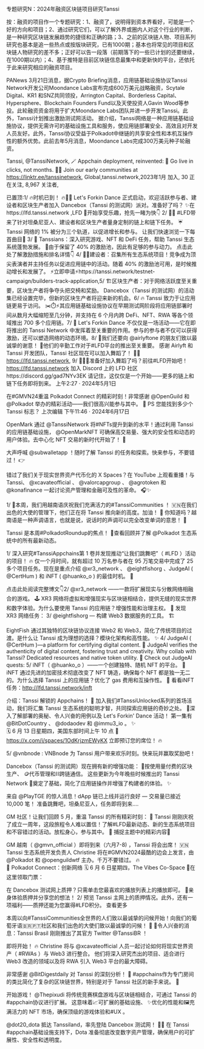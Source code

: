 专题研究N：2024年融资区块链项目研究Tanssi


按：融资的项目作一个专题研究：1、融资了，说明得到资本界看好，可能是一个好的方向和项目；2、通过研究它们，可以了解外界或圈内人对这个行业的判断，是一种研究区块链发展趋势的捷径和正确的路；3、之前的区块链人物、项目系列研究也基本是追一些热点或按版块研究，已有1000期；基本也将常见的项目和区块链人物研究的差不多；正好可以告一段落（前期落下的一些已计划的还要继续，在1000期以内）；4、基于推特是目前区块链信息最集中和更新快的平台，还依托于此来研究相应的融资项目。


PANews 3月21日消息，据Crypto Briefing消息，应用链基础设施协议Tanssi Network开发公司Moondance Labs宣布完成600万美元战略融资，Scytale Digital、KR1 和SNZ共同领投，Arrington Capital、Borderless Capital、Hypersphere、Blockchain Founders Fund以及天使投资人Gavin Wood等参投。此轮融资资金将用于扩大Moondance Labs团队并进一步开发Tanssi。此外，Tanssi计划推出激励测试网活动。
据介绍，Tanssi网络是一种应用链基础设施协议，提供无需许可的基础设施工具和服务，使应用链部署安全、高效且对开发人员友好。此外，Tanssi协议受益于Polkadot中继链的共享安全性和本机互操作性的额外优势。此前去年5月消息，Moondance Labs完成300万美元种子轮融资。

Tanssi,
@TanssiNetwork,
🪄 Appchain deployment, reinvented: 🫰 Go live in clicks, not months.
🪩✨ Join our early communities at https://linktr.ee/tanssinetwork,
Global,tanssi.network,2023年1月 加入,
30 正在关注,
8,967 关注者,


已置顶:1/ 🔥时机已到！ 🔥🕺🏽 Let's Forkin Dance 正式启动，欢迎活跃参与者、建设者和区块生产者加入 Dancebox（Tanssi 的测试网）派对。准备好了吗？
✨在https://lfd.tanssi.network
,LFD 🧵开始享受乐趣，抢先一睹为快👇
2/ 🪩✨ #LFD带来了针对坦桑尼亚人、建设者和区块生产者量身定制的链上和链下任务。
☔️ Tanssi 网络的 1% 被分为三个轨道，以促进增长和参与。
让我们快速浏览一下每首曲目🍰
3/ 🤩 Tanssians：深入研究游戏、NFT 和 DeFi 任务，帮助 Tanssi 生态系统蓬勃发展。 🤯由于保留了 40% 的激励池，因此有足够的参与动力。
点击此处了解激励措施和排名详情👇
4/ 👷‍♀️建设者：召集所有生态系统项目！竞争成为顶尖表演者并主持任务以促进应用链中的活动。随着 40% 的激励池可用，是时候推动增长和发展了。
⚡️立即申请⚡️https://tanssi.network/testnet-campaign/builders-track-application,5/ 🏗️区块生产者：对于网络活跃度至关重要，区块生产者将争夺头把交椅和奖励。 Dancebox（Tanssi 的测试网）的活动集已经设置完毕，但新的区块生产者将迎来新的机会。6/ 🔥 Tanssi 致力于让应用链更易于访问。 ✂️⏱️⚡️其应用链基础设施协议在早期测试网阶段将应用链部署时间从数月大幅缩短至几分钟，并支持在 6 个月内跨 DeFi、NFT、RWA 等各个领域推出 700 多个应用链。7/ 🌟 Let's Forkin Dance 不仅仅是一场活动——它在即将推出的 Tanssi Network 中发挥着至关重要的作用。参与的参与者不仅可以获得激励，还可以塑造网络的动态环境。8/ 🙌我们还要向
@airlyftone
的朋友们致以最诚挚的谢意！ 💪他们的辛勤工作对于#LFD平台的推出至关重要。
感谢 Airlyft 和 Tanssi 开发团队，Tanssi 社区现在可以加入舞蹈了！ 🕺🏽 https://lfd.tanssi.network,
9/ 🕺🏽✨准备好加入舞蹈了吗？前往#LFD开始吧！
https://lfd.tanssi.network
加入 Discord 上的 LFD 社区https://discord.gg/gad7NYv3EK
请记住，这仅仅是一个开始——更多的链上和链下任务即将到来。
上午2:27 · 2024年5月1日


在#GMVN24重温 Polkadot Connect 的精彩时刻！非常感谢
@OpenGuild
和
@Polkadot
举办的精彩活动——我们很高兴能参与其中。 🙌
PS 您能找到多少个 Tanssi 标志？ 上次编辑
下午11:46 · 2024年6月17日

 OpenMark 通过
@TanssiNetwork
将#NFTs提升到新的水平！通过利用 Tanssi 的应用链基础设施， 
@OpenMarkNFT
可确保高交易量、强大的安全性和动态的用户体验。去中心化 NFT 交易的新时代开始了！ 👏


大声呼喊
@subwalletapp
 ！随时了解 Tanssi 的任务和探索。快来参与，不要错过！ 👉

错过了我们关于现实世界资产代币化的 X Spaces？在 YouTube 上观看重播！与 Tanssi、 
@xcavateofficial
 、 
@valorcapgroup
 、 
@agrotoken
和
@konafinance
一起讨论资产管理和金融可及性的革命。 🎧✨  

1/ 🎊本周，我们用越南语庆祝我们充满活力的#TanssiCommunities ！ 🇻🇳在我们出色的大使的管理下，他们正在将 Tanssi 推向新的高度。加油！ 🙌
你知道吗？越南语是一种声调语言，也就是说，说话时的声调可以完全改变单词的意思！ 🤯

Tanssi 是本周#PolkadotRoundup的焦点！ 💫查看回顾并了解
@Polkadot
生态系统中的所有最新动态。 

1/ 深入研究#TanssiAppchains第 1 卷并发现推动“让我们跳舞吧”（ #LFD ）活动的项目！ 🔥
仅一个月时间，就有超过 10 万名参与者在 95 万笔交易中完成了 25 多个项目任务。现在是重点介绍
@xr3_network
 、 
@eightfishorg
 、JudgeAI ( 
@CertHum
 ) 和 iNFT ( 
@huanko_o
 ) 的最佳时机。 🧵

点击此处阅读完整博文👇2/ 
@xr3_network
 ——一款将扩展现实与分散网络相融合的游戏。 🕹️
XR3 网络将虚拟和增强现实与区块链相结合，提供无缝的现实世界和数字体验。为什么要使用 Tanssi 的应用链？增强性能和治理主权。 💯
发现 XR3 网络任务：
3/ 
@eightfishorg
 — 构建 Web3 数据服务的工具。 🏗️

EightFish 通过其独特的区块链协议连接 Web2 和 Web3，简化了传统项目的过渡。是什么让 Tanssi 成为理想的选择？模块化架构和高性能。 ✨
4/ JudgeAI (
@CertHum
)—a platform for certifying digital content. 🧾
JudgeAI verifies the authenticity of digital content, fostering trust and creativity. Why collab with Tanssi? Dedicated resources and native token utility. 👀
Check out JudgeAI quests:
5/ iNFT（ 
@huanko_o
 ）——一个创建独特、随机 NFT 的平台。 🎨
iNFT 通过先进的加密技术彻底改变了 NFT 铸造，确保每个 NFT 都是独一无二的。为什么选择 Tanssi 上的应用链？优化了 gas 费用和互操作性。 🤯
看看iNFT任务：http://lfd.tanssi.network/inft

介绍：Tanssi 解锁的 Appchains！ 🚀
加入我们#TanssiUnlocked系列的首场活动，我们将汇集 Tanssi 生态系统的聪明才智，共同探索应用链的奇妙之处。 🪩深入了解部署的奥秘、令人兴奋的用例以及 Let's Forkin' Dance 活动！
第一集有
@BitDotCountry
 、 
@dodaodev
和
@immu3_io
 。 ✨  
🗓️ 6 月 13 日星期四，美国东部时间上午 10 点
🔗 https://x.com/i/spaces/1OdKrjzmEWyKX
立即预订您的席位！ 🔥

5/ 
@vnbnode
 : VNBnode 为 Tanssi 用户带来欢乐时刻。快来玩并赢取奖励吧！ 

Dancebox（Tanssi 的测试网）现在拥有新的增强功能： 🧱按使用量付费的区块生产、 🪙代币管理和⛓️跨链通信。
这些更新为今年晚些时候推出的 Tanssi Network 🚀奠定了基础，简化了应用链操作并增强了构建者的体验。 ✨

来自
@PlayTGE
的惊人消息！dApp 链已上线并运行良好 — 交易量已接近 10,000 笔！
准备跳舞吧，坦桑尼亚人，任务即将到来....

GM 社区！让我们回顾 5 月，重温 Tanssi 的所有精彩时刻：
🎂 Tanssi 刚刚庆祝了成立一周年，这段旅程令人难以置信！了解#LFD最新动态、新的生态系统项目和不容错过的活动。放松身心，参与其中。 🍕
捕捉主题中的精彩内容🧵

GM 越南（ 
@gmvn_official
 ）即将到来（六月7-8) ，Tanssi 将会出席！ 🇻🇳 Tanssi 生态系统开发负责人 Christine 将在#GMVN2024最酷的边会上发言，由
@Polkadot
和
@openguildwtf
主办。千万不要错过。 🔥  
💬 Polkadot Connect：创新网络
🗓️ 6 月 6 日星期四，The Vibes Co-Space
🔗在这里领取门票：

在 Dancebox 测试网上质押？只需单击您最喜欢的播放列表上的播放即可。 🎵亲身体验质押并分享您的想法！
2/ 预览 Tanssi 主网上的质押情况。此外，还有一项福利——质押还能为您赢得#LFD积分。
查看更多

本周以向#TanssiCommunities全世界的人们致以最诚挚的问候开始！向我们的葡萄牙语🇧🇷🇵🇹社区和我们出色的大使们致以最诚挚的问候！ 👏
🤩令人兴奋的消息：Tanssi Brasil 刚刚推出了其官方 Twitter 
@TanssiBR
 ！

即将开始！ 🔥 Christine 将与
@xcavateofficial
人员一起讨论如何将现实世界资产（ #RWAs ）与 Web3 进行整合。
他们将深入研究杰出的项目、适合进行 Web3 改造的领域以及将 RWA 引入 Web3 平台的最大障碍。

非常感谢
@BitDigestdaily
对 Tanssi 的深刻分析！ 🌟 #appchains作为专门房间的类比简化了复杂的区块链世界，特别是对于 Tanssi 社区的新手来说。 👏


开始游戏！ 
@Thepixudi
将传统竞赛棋盘游戏与区块链相结合，可通过 Tanssi 的#appchain协议进行扩展。
这意味着📈可扩展的基础设施、 ✨优化的性能和🖼️充满活力的 NFT 市场，确保顶级的游戏体验和#UX 。

@dot20_dota
抵达 Tanssiland，率先登陆 Dancebox 测试网！ 🪩✨
在 Tanssi #appchain基础设施支持下，Dota 准备彻底改变数字资产管理，确保用户的可扩展性、安全性和透明度。